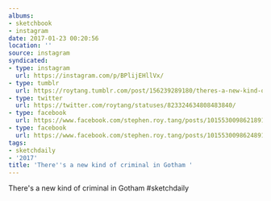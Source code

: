 ```yaml
---
albums:
- sketchbook
- instagram
date: 2017-01-23 00:20:56
location: ''
source: instagram
syndicated:
- type: instagram
  url: https://instagram.com/p/BPlijEHllVx/
- type: tumblr
  url: https://roytang.tumblr.com/post/156239289180/theres-a-new-kind-of-criminal-in-gotham
- type: twitter
  url: https://twitter.com/roytang/statuses/823324634808483840/
- type: facebook
  url: https://www.facebook.com/stephen.roy.tang/posts/10155300986218912:0
- type: facebook
  url: https://www.facebook.com/stephen.roy.tang/posts/10155300986248912
tags:
- sketchdaily
- '2017'
title: 'There''s a new kind of criminal in Gotham '
---
```


There's a new kind of criminal in Gotham #sketchdaily